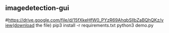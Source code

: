 ## imagedetection-gui
#https://drive.google.com/file/d/15fXkeHfW0_PYzR69AhqbSllbZaBQhQKz/view(download the file)
pip3 install -r requirements.txt
python3 demo.py
